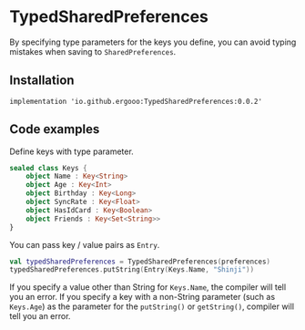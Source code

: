 # TypedSharedPreferences

By specifying type parameters for the keys you define, you can avoid typing mistakes when saving to `SharedPreferences`.

## Installation

```
implementation 'io.github.ergooo:TypedSharedPreferences:0.0.2'
```

## Code examples

Define keys with type parameter.

```kotlin
sealed class Keys {
    object Name : Key<String>
    object Age : Key<Int>
    object Birthday : Key<Long>
    object SyncRate : Key<Float>
    object HasIdCard : Key<Boolean>
    object Friends : Key<Set<String>>
}
```

You can pass key / value pairs as `Entry`.

```kotlin
val typedSharedPreferences = TypedSharedPreferences(preferences)
typedSharedPreferences.putString(Entry(Keys.Name, "Shinji"))
```

If you specify a value other than String for `Keys.Name`, the compiler will tell you an error.
If you specify a key with a non-String parameter (such as `Keys.Age`) as the parameter for the `putString()` or `getString()`, compiler will tell you an error.
